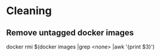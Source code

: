 # Cleaning

## Remove untagged docker images
docker rmi $(docker images |grep \<none\> |awk '{print $3}')<F37>
